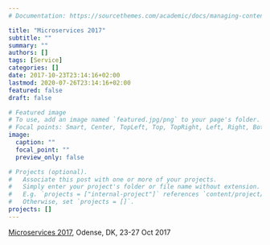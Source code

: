 ```yaml
---
# Documentation: https://sourcethemes.com/academic/docs/managing-content/

title: "Microservices 2017"
subtitle: ""
summary: ""
authors: []
tags: [Service]
categories: []
date: 2017-10-23T23:14:16+02:00
lastmod: 2020-07-26T23:14:16+02:00
featured: false
draft: false

# Featured image
# To use, add an image named `featured.jpg/png` to your page's folder.
# Focal points: Smart, Center, TopLeft, Top, TopRight, Left, Right, BottomLeft, Bottom, BottomRight.
image:
  caption: ""
  focal_point: ""
  preview_only: false

# Projects (optional).
#   Associate this post with one or more of your projects.
#   Simply enter your project's folder or file name without extension.
#   E.g. `projects = ["internal-project"]` references `content/project/deep-learning/index.md`.
#   Otherwise, set `projects = []`.
projects: []
---
```

[Microservices 2017](http://conf-micro.services/), Odense, DK, 23-27 Oct 2017
